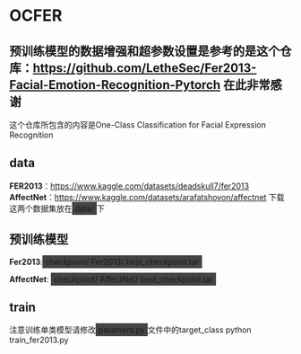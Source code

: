 # OCFER
预训练模型的数据增强和超参数设置是参考的是这个仓库：https://github.com/LetheSec/Fer2013-Facial-Emotion-Recognition-Pytorch 在此非常感谢
---
这个仓库所包含的内容是One-Class Classification for Facial Expression Recognition
## data
**FER2013**：https://www.kaggle.com/datasets/deadskull7/fer2013
**AffectNet**：https://www.kaggle.com/datasets/arafatshovon/affectnet
下载这两个数据集放在<span style="background-color: #444; padding: 3px 5px;">data/</span>下

## 预训练模型
**Fer2013**:<span style="background-color: #444; padding: 3px 5px;">checkpoint/
              Fer2013/
              best_checkpoint.tar</span>

**AffectNet**: <span style="background-color: #444; padding: 3px 5px;">checkpoint/
                 AffectNet/
                  best_checkpoint.tar</span>
## train
注意训练单类模型请修改<span style="background-color: #444; padding: 3px 5px;">paramers.py</span>文件中的target_class
python train_fer2013.py
